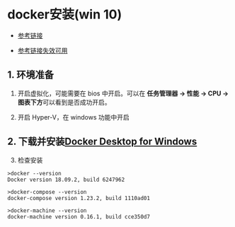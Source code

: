 # docker安装(win 10)

- [参考链接](https://blog.csdn.net/hunan961/article/details/79484098#%E7%8E%AF%E5%A2%83%E5%87%86%E5%A4%87)

- [参考链接失效可用](./pic/docker安装.md.png)

## 1. 环境准备

1. 开启虚拟化，可能需要在 bios 中开启。可以在 **任务管理器 -> 性能 -> CPU -> 图表下方**可以看到是否成功开启。

2. 开启 Hyper-V，在 windows 功能中开启 

## 2. 下载并安装[Docker Desktop for Windows](https://download.docker.com/win/stable/Docker%20for%20Windows%20Installer.exe)

3. 检查安装

```
>docker --version
Docker version 18.09.2, build 6247962

>docker-compose --version
docker-compose version 1.23.2, build 1110ad01

>docker-machine --version
docker-machine version 0.16.1, build cce350d7
```